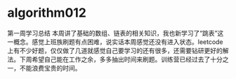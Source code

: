 # algorithm012
第一周学习总结
   本周讲了基础的数组、链表的相关知识，我也新学习了“跳表”这一概念。感觉上班族刷题有点困难，说实话本周感觉还没有进入状态。leetcode上有不少好题，仅仅做了几道就感觉自己要学习的还有很多，还需要钻研更好的解法。下周希望自己能在工作之余，多多抽出时间来刷题。训练营已经过去了十分之一，不能浪费宝贵的时间。
